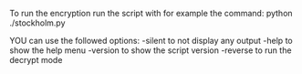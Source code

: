 To run the encryption run the script with for example the command:
python ./stockholm.py

YOU can use the followed options:
-silent to not display any output
-help to show the help menu
-version to show the script version
-reverse to run the decrypt mode